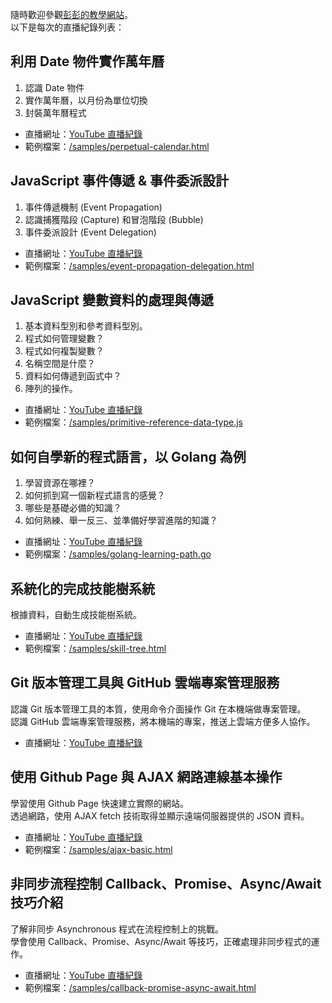 隨時歡迎參觀[彭彭的教學網站](https://training.pada-x.com/)。  
以下是每次的直播紀錄列表：

## 利用 Date 物件實作萬年曆

1. 認識 Date 物件
2. 實作萬年曆，以月份為單位切換
3. 封裝萬年曆程式

- 直播網址：[YouTube 直播紀錄](https://www.youtube.com/watch?v=Q2x84RdNVUY)
- 範例檔案：[/samples/perpetual-calendar.html](https://github.com/cwpeng/live-records-samples/blob/master/samples/perpetual-calendar.html)

## JavaScript 事件傳遞 & 事件委派設計

1. 事件傳遞機制 (Event Propagation)
2. 認識捕獲階段 (Capture) 和冒泡階段 (Bubble)
3. 事件委派設計 (Event Delegation)

- 直播網址：[YouTube 直播紀錄](https://www.youtube.com/watch?v=3cTdztTmtL0)
- 範例檔案：[/samples/event-propagation-delegation.html](https://github.com/cwpeng/live-records-samples/blob/master/samples/event-propagation-delegation.html)

## JavaScript 變數資料的處理與傳遞

1. 基本資料型別和參考資料型別。
2. 程式如何管理變數？
3. 程式如何複製變數？
4. 名稱空間是什麼？
5. 資料如何傳遞到函式中？
6. 陣列的操作。

- 直播網址：[YouTube 直播紀錄](https://www.youtube.com/watch?v=43VI2zWSpd0)
- 範例檔案：[/samples/primitive-reference-data-type.js](https://github.com/cwpeng/live-records-samples/blob/master/samples/primitive-reference-data-type.js)

## 如何自學新的程式語言，以 Golang 為例

1. 學習資源在哪裡？
2. 如何抓到寫一個新程式語言的感覺？
3. 哪些是基礎必備的知識？
4. 如何熟練、舉一反三、並準備好學習進階的知識？

- 直播網址：[YouTube 直播紀錄](https://www.youtube.com/watch?v=jZhcpzhjix8)
- 範例檔案：[/samples/golang-learning-path.go](https://github.com/cwpeng/live-records-samples/blob/master/samples/golang-learning-path.go)

## 系統化的完成技能樹系統

根據資料，自動生成技能樹系統。

- 直播網址：[YouTube 直播紀錄](https://www.youtube.com/watch?v=tAKoBulUArg)
- 範例檔案：[/samples/skill-tree.html](https://github.com/cwpeng/live-records-samples/blob/master/samples/skill-tree.html)

## Git 版本管理工具與 GitHub 雲端專案管理服務

認識 Git 版本管理工具的本質，使用命令介面操作 Git 在本機端做專案管理。  
認識 GitHub 雲端專案管理服務，將本機端的專案，推送上雲端方便多人協作。

- 直播網址：[YouTube 直播紀錄](https://www.youtube.com/watch?v=NugoF40e6Dk)

## 使用 Github Page 與 AJAX 網路連線基本操作

學習使用 Github Page 快速建立實際的網站。  
透過網路，使用 AJAX fetch 技術取得並顯示遠端伺服器提供的 JSON 資料。

- 直播網址：[YouTube 直播紀錄](https://www.youtube.com/watch?v=ZNBwugL-u1o)
- 範例檔案：[/samples/ajax-basic.html](https://github.com/cwpeng/live-records-samples/blob/master/samples/ajax-basic.html)

## 非同步流程控制 Callback、Promise、Async/Await 技巧介紹

了解非同步 Asynchronous 程式在流程控制上的挑戰。  
學會使用 Callback、Promise、Async/Await 等技巧，正確處理非同步程式的運作。

- 直播網址：[YouTube 直播紀錄](https://www.youtube.com/watch?v=NOprCnnjHm0)
- 範例檔案：[/samples/callback-promise-async-await.html](https://github.com/cwpeng/live-records-samples/blob/master/samples/callback-promise-async-await.html)

